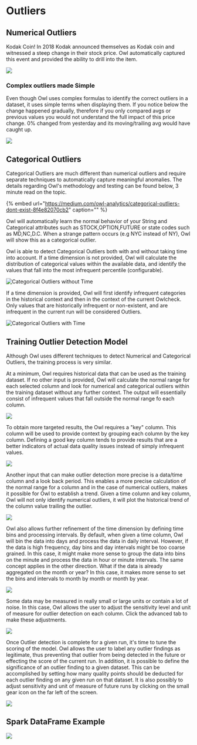 # Outliers

## Numerical Outliers

Kodak Coin! In 2018 Kodak announced themselves as Kodak coin and witnessed a steep change in their stock price. Owl automatically captured this event and provided the ability to drill into the item.

![](../.gitbook/assets/owl-outlier-numerical.png)

### Complex outliers made Simple

Even though Owl uses complex formulas to identify the correct outliers in a dataset, it uses simple terms when displaying them. If you notice below the change happened gradually, therefore if you only compared avgs or previous values you would not understand the full impact of this price change. 0% changed from yesterday and its moving/trailing avg would have caught up.

![](../.gitbook/assets/owl-outlier-numerical%20%282%29.png)

## Categorical Outliers

Categorical Outliers are much different than numerical outliers and require separate techniques to automatically capture meaningful anomalies. The details regarding Owl's methodology and testing can be found below, 3 minute read on the topic.

{% embed url="https://medium.com/owl-analytics/categorical-outliers-dont-exist-8f4e82070cb2" caption="" %}

Owl will automatically learn the normal behavior of your String and Categorical attributes such as STOCK,OPTION,FUTURE or state codes such as MD,NC,D.C. When a strange pattern occurs \(e.g NYC instead of NY\), Owl will show this as a categorical outlier.

Owl is able to detect Categorical Outliers both with and without taking time into account. If a time dimension is not provided, Owl will calculate the distribution of categorical values within the available data, and identify the values that fall into the most infrequent percentile \(configurable\).  

![Categorical Outliers without Time](../.gitbook/assets/screen-shot-2020-07-07-at-9.43.19-pm.png)

If a time dimension is provided, Owl will first identify infrequent categories in the historical context and then in the context of the current Owlcheck. Only values that are historically infrequent or non-existent, and are infrequent in the current run will be considered Outliers.

![Categorical Outliers with Time](../.gitbook/assets/screen-shot-2020-07-07-at-9.37.17-pm.png)

## Training Outlier Detection Model

Although Owl uses different techniques to detect Numerical and Categorical Outliers, the training process is very similar.

At a minimum,  Owl requires historical data that can be used as the training dataset. If no other input is provided, Owl will calculate the normal range for each selected column and look for numerical and categorical outliers within the training dataset without any further context. The output will essentially consist of infrequent values that fall outside the normal range fo each column.

![](../.gitbook/assets/screen-shot-2020-07-07-at-8.17.02-pm.png)

To obtain more targeted results, the Owl requires a "key" column. This column will be used to provide context by grouping each column by the key column. Defining a good key column tends to provide results that are a better indicators of actual data quality issues instead of simply infrequent values.

![](../.gitbook/assets/screen-shot-2020-07-07-at-8.18.40-pm.png)

Another input that can make outlier detection more precise is a data/time column and a look back period.   This enables a more precise calculation of the normal range for a column and in the case of numerical outliers, makes it possible for Owl to establish a trend. Given a time column and key column, Owl will not only identify numerical outliers, it will plot the historical trend of the column value trailing the outlier. 

![](../.gitbook/assets/screen-shot-2020-07-07-at-8.19.14-pm.png)

Owl also allows further refinement of the time dimension by defining time bins and processing intervals. By default, when given a time column, Owl will bin the data into days and process the data in daily interval. However, if the data is high frequency, day bins and day intervals might be too coarse grained. In this case,  it might make more sense to group the data into bins on the minute and process the data in hour or minute intervals. The same concept applies in the other direction. What if the data is already aggregated on the month or year? In this case, it makes more sense to set the bins and intervals to month by month or month by year. 

![](../.gitbook/assets/screen-shot-2020-07-07-at-8.20.18-pm.png)

Some data may be measured in really small or large units or contain a lot of noise. In this case, Owl allows  the user to adjust the sensitivity level and unit of measure for outlier detection on each column. Click the advanced tab to make these adjustments.

![](../.gitbook/assets/screen-shot-2020-07-07-at-8.20.33-pm.png)

Once Outlier detection is complete for a given run, it's time to tune the scoring of the model. Owl allows the user to label any outlier findings as legitimate, thus preventing that outlier from being detected in the future or effecting the score of the current run. In addition, it is possible to define the significance of an outlier finding to a given dataset. This can be accomplished by setting how many quality points should be deducted for each outlier finding on any given run on that dataset.  It is also possibly to adjust sensitivity and unit of measure of future runs by clicking on the small gear icon on the far left of the screen.

![](../.gitbook/assets/screen-shot-2020-07-07-at-8.38.05-pm.png)

## Spark DataFrame Example

![](../.gitbook/assets/owl-categorical-outlier.png)



